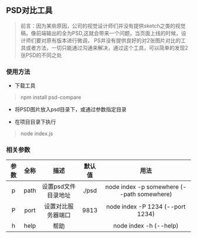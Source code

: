 ## PSD对比工具

> 前言：因为某些原因，公司的视觉设计师们并没有提供sketch之类的视觉稿，像前端输出的全为PSD,这就会带来一个问题，当页面上线的时候，设计师们要对原有版本进行微调，
PS并没有提供良好的对2张图片对比的工具或者方法，一切只能通过沟通来解决，通过这个工具，可以简单的发现2张PSD的不同之处


### 使用方法

- 下载工具
> npm install psd-compare

- 将PSD图片放入psd目录下，或通过参数指定目录
 
 - 在项目目录下执行 
 > node index.js
 
### 相关参数

|   参数  |   全称  |       描述          |  默认值  |               用法                         |
|:------:|:-------:|:------------------:|:-------:|:------------------------------------------:|
|   p    |  path   |  设置psd文件目录地址 |  ./psd   | node index -p somewhere (--path somewhere) |
|   P    |  port   |  设置对比服务器端口  |   9813   | node index -P 1234 (--port 1234)           |
|   h    |  help   |        帮助        |          | node index -h  (--help)                    |